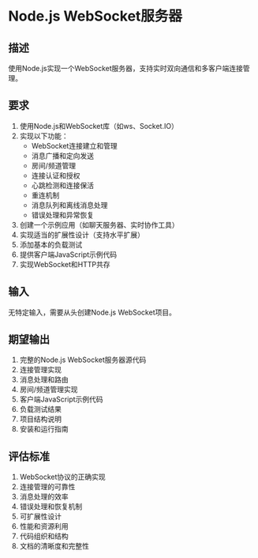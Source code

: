 # Node.js WebSocket服务器

## 描述
使用Node.js实现一个WebSocket服务器，支持实时双向通信和多客户端连接管理。

## 要求
1. 使用Node.js和WebSocket库（如ws、Socket.IO）
2. 实现以下功能：
   - WebSocket连接建立和管理
   - 消息广播和定向发送
   - 房间/频道管理
   - 连接认证和授权
   - 心跳检测和连接保活
   - 重连机制
   - 消息队列和离线消息处理
   - 错误处理和异常恢复
3. 创建一个示例应用（如聊天服务器、实时协作工具）
4. 实现适当的扩展性设计（支持水平扩展）
5. 添加基本的负载测试
6. 提供客户端JavaScript示例代码
7. 实现WebSocket和HTTP共存

## 输入
无特定输入，需要从头创建Node.js WebSocket项目。

## 期望输出
1. 完整的Node.js WebSocket服务器源代码
2. 连接管理实现
3. 消息处理和路由
4. 房间/频道管理实现
5. 客户端JavaScript示例代码
6. 负载测试结果
7. 项目结构说明
8. 安装和运行指南

## 评估标准
1. WebSocket协议的正确实现
2. 连接管理的可靠性
3. 消息处理的效率
4. 错误处理和恢复机制
5. 可扩展性设计
6. 性能和资源利用
7. 代码组织和结构
8. 文档的清晰度和完整性
